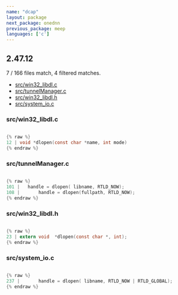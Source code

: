 ```yaml
---
name: "dcap"
layout: package
next_package: onednn
previous_package: meep
languages: ['c']
---
```

## 2.47.12
7 / 166 files match, 4 filtered matches.

 - [src/win32_libdl.c](#srcwin32_libdlc)
 - [src/tunnelManager.c](#srctunnelmanagerc)
 - [src/win32_libdl.h](#srcwin32_libdlh)
 - [src/system_io.c](#srcsystem_ioc)

### src/win32_libdl.c

```c

{% raw %}
12 | void *dlopen(const char *name, int mode)
{% endraw %}

```
### src/tunnelManager.c

```c

{% raw %}
101 | 	handle = dlopen( libname, RTLD_NOW);
108 | 		handle = dlopen(fullpath, RTLD_NOW);
{% endraw %}

```
### src/win32_libdl.h

```c

{% raw %}
23 | extern void  *dlopen(const char *, int);
{% endraw %}

```
### src/system_io.c

```c

{% raw %}
237 | 		handle = dlopen( libname, RTLD_NOW | RTLD_GLOBAL);
{% endraw %}

```